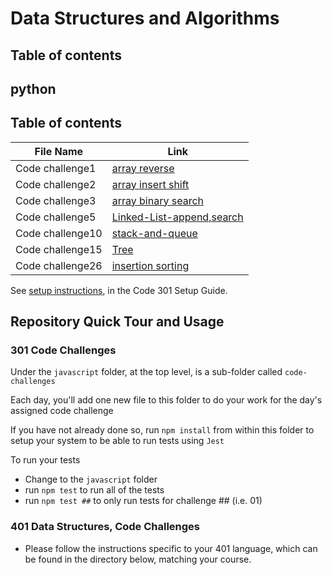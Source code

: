 # Data Structures and Algorithms



## Table of contents


## python


## Table of contents

| File Name | Link |
| --------------- | --------------- |
| Code challenge1 | [ array reverse ](python/code_challenges/array-reverse/README.md) |
| Code challenge2 | [ array insert shift ](python/code_challenges/array-insert-shift/README.md) |
| Code challenge3 | [ array binary search ](python/code_challenges/array-binary-search/README.md) |
| Code challenge5 | [ Linked-List-append,search ](python/code_challenges/linked-list) |
| Code challenge10 | [ stack-and-queue ](python/code_challenges/stack-and-queue) |
| Code challenge15 | [ Tree ](https://github.com/issasalman/data-structures-and-algorithms/pull/68) |
| Code challenge26 | [ insertion sorting ](https://github.com/issasalman/data-structures-and-algorithms/pull/72) |




See [setup instructions](https://codefellows.github.io/setup-guide/code-301/3-code-challenges), in the Code 301 Setup Guide.

## Repository Quick Tour and Usage

### 301 Code Challenges

Under the `javascript` folder, at the top level, is a sub-folder called `code-challenges`

Each day, you'll add one new file to this folder to do your work for the day's assigned code challenge

If you have not already done so, run `npm install` from within this folder to setup your system to be able to run tests using `Jest`

To run your tests

- Change to the `javascript` folder
- run `npm test` to run all of the tests
- run `npm test ##` to only run tests for challenge ## (i.e. 01)

### 401 Data Structures, Code Challenges

- Please follow the instructions specific to your 401 language, which can be found in the directory below, matching your course.
